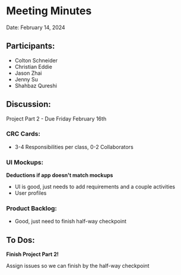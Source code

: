 # Meeting Minutes

Date: February 14, 2024

## Participants:
- Colton Schneider
- Christian Eddie
- Jason Zhai
- Jenny Su
- Shahbaz Qureshi

## Discussion:
Project Part 2 - Due Friday February 16th

### CRC Cards:
- 3-4 Responsibilities per class, 0-2 Collaborators

### UI Mockups:
**Deductions if app doesn't match mockups**
- UI is good, just needs to add requirements and a couple activities
- User profiles

### Product Backlog:
- Good, just need to finish half-way checkpoint

## To Dos:
**Finish Project Part 2!**

Assign issues so we can finish by the half-way checkpoint
